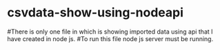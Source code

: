 # csvdata-show-using-nodeapi

#There is only one file in which is showing imported data using api that I have created in node js.
#To run this file node js server must be running.
